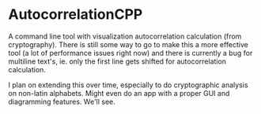 # AutocorrelationCPP

A command line tool with visualization autocorrelation calculation (from cryptography). There is still some way to go to make this a more effective tool (a lot of performance issues right now) and there is currently a bug for multiline text's, ie. only the first line gets shifted for autocorrelation calculation.

I plan on extending this over time, especially to do cryptographic analysis on non-latin alphabets. Might even do an app with a proper GUI and diagramming features. We'll see.

